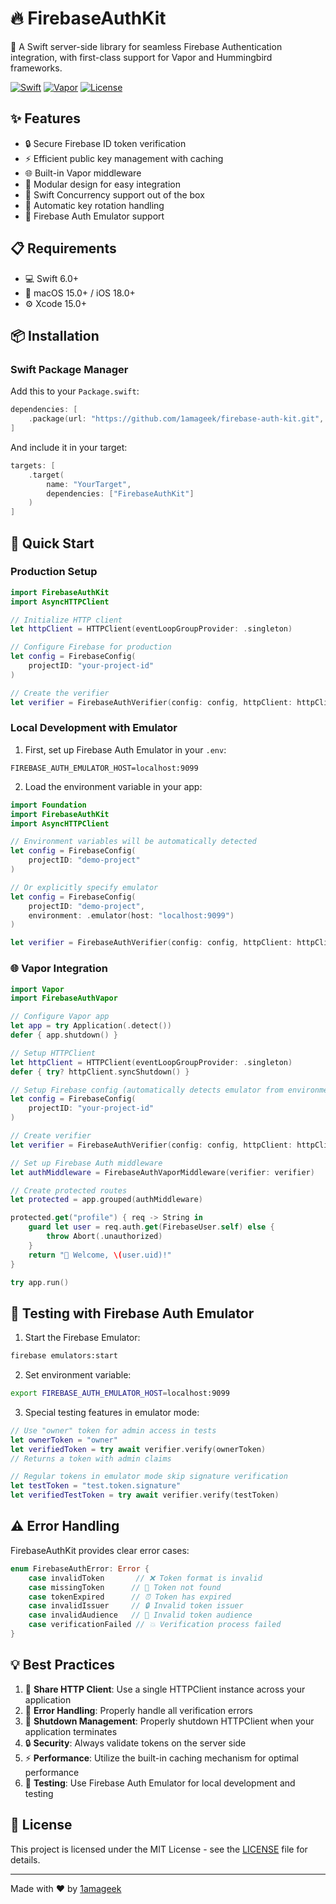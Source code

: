 # 🔥 FirebaseAuthKit

🚀 A Swift server-side library for seamless Firebase Authentication integration, with first-class support for Vapor and Hummingbird frameworks.

[![Swift](https://img.shields.io/badge/Swift-6.0-orange.svg)](https://swift.org)
[![Vapor](https://img.shields.io/badge/Vapor-4.0-blue.svg)](https://vapor.codes)
[![License](https://img.shields.io/badge/license-MIT-brightgreen.svg)](LICENSE)

## ✨ Features

- 🔒 Secure Firebase ID token verification
- ⚡️ Efficient public key management with caching
- 🌐 Built-in Vapor middleware
- 🧩 Modular design for easy integration
- 🎯 Swift Concurrency support out of the box
- 🔄 Automatic key rotation handling
- 🧪 Firebase Auth Emulator support

## 📋 Requirements

- 💻 Swift 6.0+
- 🍎 macOS 15.0+ / iOS 18.0+
- ⚙️ Xcode 15.0+

## 📦 Installation

### Swift Package Manager

Add this to your `Package.swift`:

```swift
dependencies: [
    .package(url: "https://github.com/1amageek/firebase-auth-kit.git", from: "1.0.0")
]
```

And include it in your target:

```swift
targets: [
    .target(
        name: "YourTarget",
        dependencies: ["FirebaseAuthKit"]
    )
]
```

## 🚀 Quick Start

### Production Setup

```swift
import FirebaseAuthKit
import AsyncHTTPClient

// Initialize HTTP client
let httpClient = HTTPClient(eventLoopGroupProvider: .singleton)

// Configure Firebase for production
let config = FirebaseConfig(
    projectID: "your-project-id"
)

// Create the verifier
let verifier = FirebaseAuthVerifier(config: config, httpClient: httpClient)
```

### Local Development with Emulator

1. First, set up Firebase Auth Emulator in your `.env`:
```env
FIREBASE_AUTH_EMULATOR_HOST=localhost:9099
```

2. Load the environment variable in your app:
```swift
import Foundation
import FirebaseAuthKit
import AsyncHTTPClient

// Environment variables will be automatically detected
let config = FirebaseConfig(
    projectID: "demo-project"
)

// Or explicitly specify emulator
let config = FirebaseConfig(
    projectID: "demo-project",
    environment: .emulator(host: "localhost:9099")
)

let verifier = FirebaseAuthVerifier(config: config, httpClient: httpClient)
```

### 🌐 Vapor Integration

```swift
import Vapor
import FirebaseAuthVapor

// Configure Vapor app
let app = try Application(.detect())
defer { app.shutdown() }

// Setup HTTPClient
let httpClient = HTTPClient(eventLoopGroupProvider: .singleton)
defer { try? httpClient.syncShutdown() }

// Setup Firebase config (automatically detects emulator from environment)
let config = FirebaseConfig(
    projectID: "your-project-id"
)

// Create verifier
let verifier = FirebaseAuthVerifier(config: config, httpClient: httpClient)

// Set up Firebase Auth middleware
let authMiddleware = FirebaseAuthVaporMiddleware(verifier: verifier)

// Create protected routes
let protected = app.grouped(authMiddleware)

protected.get("profile") { req -> String in
    guard let user = req.auth.get(FirebaseUser.self) else {
        throw Abort(.unauthorized)
    }
    return "👋 Welcome, \(user.uid)!"
}

try app.run()
```

## 🧪 Testing with Firebase Auth Emulator

1. Start the Firebase Emulator:
```bash
firebase emulators:start
```

2. Set environment variable:
```bash
export FIREBASE_AUTH_EMULATOR_HOST=localhost:9099
```

3. Special testing features in emulator mode:
```swift
// Use "owner" token for admin access in tests
let ownerToken = "owner"
let verifiedToken = try await verifier.verify(ownerToken)
// Returns a token with admin claims

// Regular tokens in emulator mode skip signature verification
let testToken = "test.token.signature"
let verifiedTestToken = try await verifier.verify(testToken)
```

## ⚠️ Error Handling

FirebaseAuthKit provides clear error cases:

```swift
enum FirebaseAuthError: Error {
    case invalidToken       // ❌ Token format is invalid
    case missingToken      // 🚫 Token not found
    case tokenExpired      // ⏰ Token has expired
    case invalidIssuer     // 🔒 Invalid token issuer
    case invalidAudience   // 👥 Invalid token audience
    case verificationFailed // 💥 Verification process failed
}
```

## 💡 Best Practices

1. 🔄 **Share HTTP Client**: Use a single HTTPClient instance across your application
2. 🎯 **Error Handling**: Properly handle all verification errors
3. 🛑 **Shutdown Management**: Properly shutdown HTTPClient when your application terminates
4. 🔒 **Security**: Always validate tokens on the server side
5. ⚡️ **Performance**: Utilize the built-in caching mechanism for optimal performance
6. 🧪 **Testing**: Use Firebase Auth Emulator for local development and testing

## 📄 License

This project is licensed under the MIT License - see the [LICENSE](LICENSE) file for details.

---

Made with ❤️ by [1amageek](https://x.com/1amageek)
